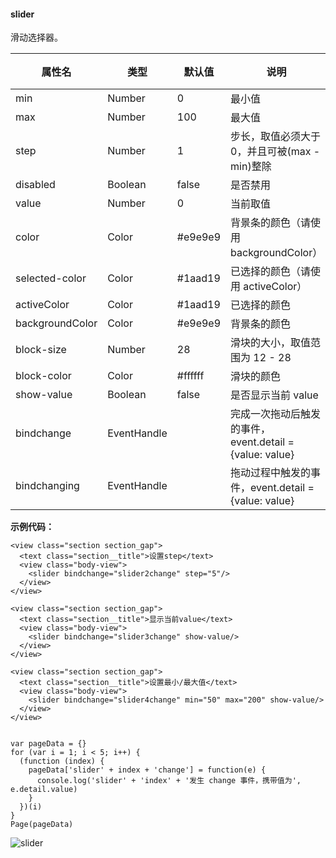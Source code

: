 <!-- https://mp.weixin.qq.com/debug/wxadoc/dev/component/slider.html -->

#### slider

滑动选择器。

  属性名            |  类型          |  默认值    |  说明                                         | 最低版本 
--------------------|----------------|------------|-----------------------------------------------|----------
  min               |  Number        |  0         |  最小值                                       |          
  max               |  Number        |  100       |  最大值                                       |          
  step              |  Number        |  1         | 步长，取值必须大于 0，并且可被(max - min)整除 |          
  disabled          |  Boolean       |  false     |  是否禁用                                     |          
  value             |  Number        |  0         |  当前取值                                     |          
  color             |  Color         |  #e9e9e9   |  背景条的颜色（请使用 backgroundColor）       |          
  selected-color    |  Color         |  #1aad19   |  已选择的颜色（请使用 activeColor）           |          
  activeColor       |  Color         |  #1aad19   |  已选择的颜色                                 |          
  backgroundColor   |  Color         |  #e9e9e9   |  背景条的颜色                                 |          
  block-size        |  Number        |  28        |  滑块的大小，取值范围为 12 - 28               |  1.9.0   
  block-color       |  Color         |  #ffffff   |  滑块的颜色                                   |  1.9.0   
  show-value        |  Boolean       |  false     |  是否显示当前 value                           |          
  bindchange        |  EventHandle   |            |完成一次拖动后触发的事件，event.detail = {value: value}|          
  bindchanging      |  EventHandle   |            |拖动过程中触发的事件，event.detail = {value: value}|  1.7.0   

**示例代码：**

    <view class="section section_gap">
      <text class="section__title">设置step</text>
      <view class="body-view">
        <slider bindchange="slider2change" step="5"/>
      </view>
    </view>
    
    <view class="section section_gap">
      <text class="section__title">显示当前value</text>
      <view class="body-view">
        <slider bindchange="slider3change" show-value/>
      </view>
    </view>
    
    <view class="section section_gap">
      <text class="section__title">设置最小/最大值</text>
      <view class="body-view">
        <slider bindchange="slider4change" min="50" max="200" show-value/>
      </view>
    </view>
    

    var pageData = {}
    for (var i = 1; i < 5; i++) {
      (function (index) {
        pageData['slider' + index + 'change'] = function(e) {
          console.log('slider' + 'index' + '发生 change 事件，携带值为', e.detail.value)
        }
      })(i)
    }
    Page(pageData)
    

![slider](https://mp.weixin.qq.com/debug/wxadoc/dev/image/pic/slider.png?t=201838)
